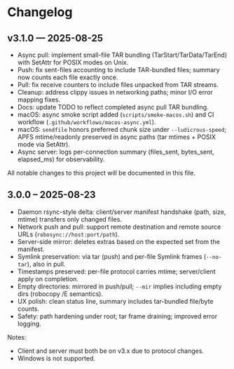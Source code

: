 # Changelog

## v3.1.0 — 2025-08-25
- Async pull: implement small-file TAR bundling (TarStart/TarData/TarEnd) with SetAttr for POSIX modes on Unix.
- Push: fix sent-files accounting to include TAR-bundled files; summary now counts each file exactly once.
- Pull: fix receive counters to include files unpacked from TAR streams.
- Cleanup: address clippy issues in networking paths; minor I/O error mapping fixes.
- Docs: update TODO to reflect completed async pull TAR bundling.
 - macOS: async smoke script added (`scripts/smoke-macos.sh`) and CI workflow (`.github/workflows/macos-async.yml`).
 - macOS: `sendfile` honors preferred chunk size under `--ludicrous-speed`; APFS mtime/readonly preserved in async paths (tar mtimes + POSIX mode via SetAttr).
 - Async server: logs per-connection summary (files_sent, bytes_sent, elapsed_ms) for observability.

All notable changes to this project will be documented in this file.

## 3.0.0 – 2025-08-23

- Daemon rsync-style delta: client/server manifest handshake (path, size, mtime) transfers only changed files.
- Network push and pull: support remote destination and remote source URLs (`robosync://host:port/path`).
- Server-side mirror: deletes extras based on the expected set from the manifest.
- Symlink preservation: via tar (push) and per-file Symlink frames (`--no-tar`), also in pull.
- Timestamps preserved: per-file protocol carries mtime; server/client apply on completion.
- Empty directories: mirrored in push/pull; `--mir` implies including empty dirs (robocopy /E semantics).
- UX polish: clean status line, summary includes tar-bundled file/byte counts.
- Safety: path hardening under root; tar frame draining; improved error logging.

Notes:
- Client and server must both be on v3.x due to protocol changes.
- Windows is not supported.
